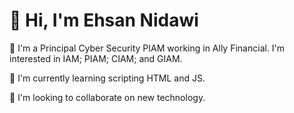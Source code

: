 <!DOCTYPE html>
<html>
<head>


<h1>👋 Hi, I'm Ehsan Nidawi</h1>

<p>👀 I'm a Principal Cyber Security PIAM working in Ally Financial. I'm interested in IAM; PIAM; CIAM; and GIAM.</p>

<p>🌱 I'm currently learning scripting HTML and JS.</p>

<p>💞️ I'm looking to collaborate on new technology.</p>


